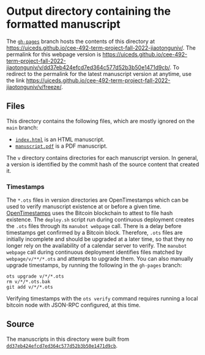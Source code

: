 # Output directory containing the formatted manuscript

The [`gh-pages`](https://github.com/uiceds/cee-492-term-project-fall-2022-jiaotonguniv/tree/gh-pages) branch hosts the contents of this directory at <https://uiceds.github.io/cee-492-term-project-fall-2022-jiaotonguniv/>.
The permalink for this webpage version is <https://uiceds.github.io/cee-492-term-project-fall-2022-jiaotonguniv/v/dd37eb424efcd7ed364c577d52b3b50e1471d9cb/>.
To redirect to the permalink for the latest manuscript version at anytime, use the link <https://uiceds.github.io/cee-492-term-project-fall-2022-jiaotonguniv/v/freeze/>.

## Files

This directory contains the following files, which are mostly ignored on the `main` branch:

+ [`index.html`](index.html) is an HTML manuscript.
+ [`manuscript.pdf`](manuscript.pdf) is a PDF manuscript.

The `v` directory contains directories for each manuscript version.
In general, a version is identified by the commit hash of the source content that created it.

### Timestamps

The `*.ots` files in version directories are OpenTimestamps which can be used to verify manuscript existence at or before a given time.
[OpenTimestamps](https://opentimestamps.org/) uses the Bitcoin blockchain to attest to file hash existence.
The `deploy.sh` script run during continuous deployment creates the `.ots` files through its `manubot webpage` call.
There is a delay before timestamps get confirmed by a Bitcoin block.
Therefore, `.ots` files are initially incomplete and should be upgraded at a later time, so that they no longer rely on the availability of a calendar server to verify.
The `manubot webpage` call during continuous deployment identifies files matched by `webpage/v/**/*.ots` and attempts to upgrade them.
You can also manually upgrade timestamps, by running the following in the `gh-pages` branch:

```shell
ots upgrade v/*/*.ots
rm v/*/*.ots.bak
git add v/*/*.ots
```

Verifying timestamps with the `ots verify` command requires running a local bitcoin node with JSON-RPC configured, at this time.

## Source

The manuscripts in this directory were built from
[`dd37eb424efcd7ed364c577d52b3b50e1471d9cb`](https://github.com/uiceds/cee-492-term-project-fall-2022-jiaotonguniv/commit/dd37eb424efcd7ed364c577d52b3b50e1471d9cb).
